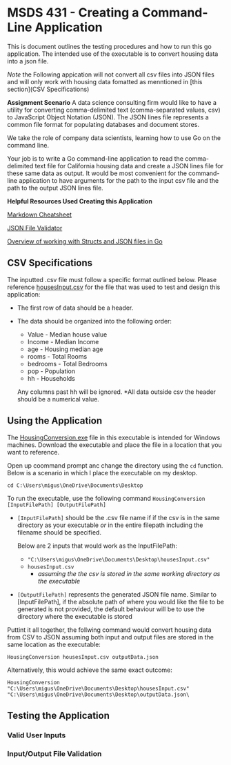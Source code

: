 # MSDS 431 - Creating a Command-Line Application
This is document outlines the testing procedures and how to run this go application. The intended use of the executable is to convert housing data into a json file.

*Note* the Following appication will not convert all csv files into JSON files and will only work with housing data fomatted as menntioned in [this section](CSV Specifications)

**Assignment Scenario**
A data science consulting firm would like to have a utility for converting comma-delimited text (comma-separated values, csv) to JavaScript Object Notation (JSON).  The JSON lines file represents a common file format for populating databases and document stores.

We take the role of company data scientists, learning how to use Go on the command line.

Your job is to write a Go command-line application to read the comma-delimited text file for California housing data and create a JSON lines file for these same data as output. It would be most convenient for the command-line application to have arguments for the path to the input csv file and the path to the output JSON lines file. 

**Helpful Resources Used Creating this Application**

[Markdown Cheatsheet](https://github.com/adam-p/markdown-here/wiki/Markdown-Cheatsheet#links)

[JSON File Validator](https://jsonlint.com/)

[Overview of working with Structs and JSON files in Go](https://www.sohamkamani.com/golang/json/#structured-data-decoding-json-into-structs)

## CSV Specifications
The inputted .csv file must follow a specific format outlined below. Please reference [housesInput.csv](housesInput.csv) for the file that was used to test and design this application:
* The first row of data should be a header.
* The data should be organized into the following order:
  
  * Value - Median house value
  * Income - Median Income
  * age - Housing median age
  * rooms - Total Rooms
  * bedrooms - Total Bedrooms
  * pop - Population
  * hh - Households
  
  Any columns past hh will be ignored.
*All data outside csv the header should be a numerical value.

## Using the Application
The [HousingConversion.exe](HousingConversion.exe) file in this executable is intended for Windows machines. Download the executable and place the file in a location that you want to reference.

Open up coommand prompt anc change the directory using the ```cd``` function. Below is a scenario in which I place the executable on my desktop.

```
cd C:\Users\migus\OneDrive\Documents\Desktop
```
To run the executable, use the following command ```HousingConversion [InputFilePath] [OutputFilePath]```
* ```[InputFilePath]``` should be the .csv file name if if the csv is in the same directory as your executable _or_ in the entire filepath including the filename should be specified.

  Below are 2 inputs that would work as the InputFilePath:
  * ```"C:\Users\migus\OneDrive\Documents\Desktop\housesInput.csv"```
  * ```housesInput.csv```
    * _assuming the the csv is stored in the same working directory as the executable_
* ```[OutputFilePath]``` represents the generated JSON file name. Similar to [InputFilePath], if the absolute path of where you would like the file to be generated is not provided, the default behaviour will be to use the directory where the executable is stored

Puttint it all together, the follwing command would convert housing data from CSV to JSON assuming both input and output files are stored in the same location as the executable:

```HousingConversion housesInput.csv outputData.json```

Alternatively, this would achieve the same exact outcome:

```HousingConversion "C:\Users\migus\OneDrive\Documents\Desktop\housesInput.csv" "C:\Users\migus\OneDrive\Documents\Desktop\outputData.json\```

## Testing the Application
### Valid User Inputs
### Input/Output File Validation

